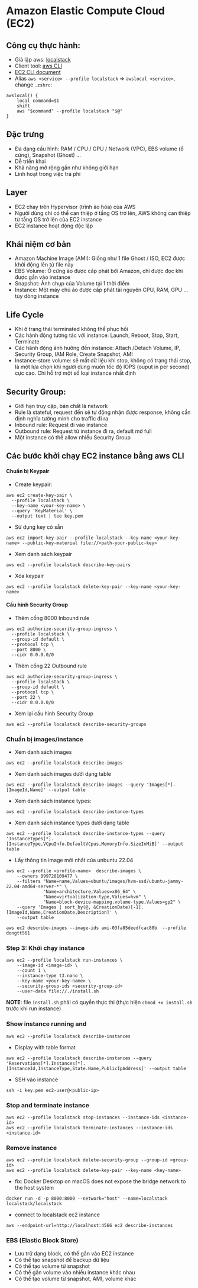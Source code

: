 # Amazon Elastic Compute Cloud (EC2)

## Công cụ thực hành:
- Giả lập aws: [localstack](https://www.localstack.cloud/)
- Client tool: [aws CLI](https://docs.aws.amazon.com/cli/)
- [EC2 CLI document](https://docs.aws.amazon.com/cli/latest/reference/ec2/)
- Alias `aws <service> --profile localstack` => `awslocal <service>`, change `.zshrc`:
```
awslocal() {
    local command=$1
    shift
    aws "$command" --profile localstack "$@"
}
```

## Đặc trưng
- Đa dạng cấu hình: RAM / CPU / GPU / Network (VPC), EBS volume (ổ cứng), Snapshot (Ghost) ...
- Dễ triển khai
- Khả năng mở rộng gần như không giới hạn
- Linh hoạt trong việc trả phí

## Layer
- EC2 chạy trên Hypervisor (trình ảo hóa) của AWS
- Người dùng chỉ có thể can thiệp ở tầng OS trở lên, AWS không can thiệp từ tầng OS trở lên của EC2 instance
- EC2 instance hoạt động độc lập

## Khái niệm cơ bản
- Amazon Machine Image (AMI): Giống như 1 file Ghost / ISO, EC2 được khởi động lên từ file này
- EBS Volume: Ổ cứng ảo được cấp phát bởi Amazon, chỉ được đọc khi được gắn vào instance
- Snapshot: Ảnh chụp của Volume tại 1 thời điểm
- Instance: Một máy chủ ảo được cấp phát tài nguyên CPU, RAM, GPU ... tùy dòng instance

## Life Cycle
- Khi ở trạng thái terminated không thể phục hồi
- Các hành động tương tác với instance: Launch, Reboot, Stop, Start, Terminate
- Các hành động ảnh hưởng đến instance: Attach /Detach Volume, IP, Security Group, IAM Role, Create Snapshot, AMI
- Instance-store volume: sẽ mất dữ liệu khi stop, không có trạng thái stop, là một lựa chọn khi người dùng muốn tốc độ IOPS (ouput in per second) cực cao. Chỉ hỗ trợ một số loại instance nhất định
## Security Group: 
- Giới hạn truy cập, bản chất là network
- Rule là stateful, request đến sẽ tự động nhận được response, không cần định nghĩa tường minh cho traffic đi ra
- Inbound rule: Request đi vào instance
- Outbound rule: Request từ instance đi ra, default mở full
- Một instance có thể allow nhiều Security Group

## Các bước khởi chạy EC2 instance bằng aws CLI
#### Chuẩn bị Keypair
- Create keypair: 
```
aws ec2 create-key-pair \
  --profile localstack \
  --key-name <your-key-name> \
  --query 'KeyMaterial' \
  --output text | tee key.pem
```
- Sử dụng key có sẵn
```
aws ec2 import-key-pair --profile localstack --key-name <your-key-name> --public-key-material file://<path-your-public-key>
```

- Xem danh sách keypair
```
aws ec2 --profile localstack describe-key-pairs
```
- Xóa keypair
```
aws ec2 --profile localstack delete-key-pair --key-name <your-key-name>
```

#### Cấu hình Security Group
- Thêm cổng 8000 Inbound rule
```
aws ec2 authorize-security-group-ingress \
  --profile localstack \
  --group-id default \
  --protocol tcp \
  --port 8000 \
  --cidr 0.0.0.0/0
```

- Thêm cổng 22 Outbound rule
```
aws ec2 authorize-security-group-ingress \
  --profile localstack \
  --group-id default \
  --protocol tcp \
  --port 22 \
  --cidr 0.0.0.0/0
```

- Xem lại cấu hình Security Group
```
aws ec2 --profile localstack describe-security-groups
```

### Chuẩn bị images/instance

- Xem danh sách images
```
aws ec2 --profile localstack describe-images
```
- Xem danh sách images dưới dạng table
```
aws ec2 --profile localstack describe-images --query 'Images[*].[ImageId,Name]' --output table
```

- Xem danh sách instance types:
```
aws ec2 --profile localstack describe-instance-types
```

- Xem danh sách instance types dưới dạng table
```
aws ec2 --profile localstack describe-instance-types --query 'InstanceTypes[*].[InstanceType,VCpuInfo.DefaultVCpus,MemoryInfo.SizeInMiB]' --output table
```

- Lấy thông tin image mới nhất của unbuntu 22.04
```
aws ec2 --profile <profile-name>  describe-images \
    --owners 099720109477 \
    --filters "Name=name,Values=ubuntu/images/hvm-ssd/ubuntu-jammy-22.04-amd64-server-*" \
              "Name=architecture,Values=x86_64" \
              "Name=virtualization-type,Values=hvm" \
              "Name=block-device-mapping.volume-type,Values=gp2" \
    --query 'Images | sort_by(@, &CreationDate)[-1].[ImageId,Name,CreationDate,Description]' \
    --output table

aws ec2 describe-images --image-ids ami-03fa85deedfcac80b  --profile dongtt561

```

### Step 3: Khởi chạy instance
```
aws ec2 --profile localstack run-instances \
    --image-id <image-id> \
    --count 1 \
    --instance-type t3.nano \
    --key-name <your-key-name> \
    --security-group-ids <security-group-id>
    --user-data file://./install.sh
```
**NOTE**: file `install.sh` phải có quyền thực thi (thực hiện `chmod +x install.sh` trước khi run instance)
### Show instance running and
```
aws ec2 --profile localstack describe-instances
```
- Display with table format
```
aws ec2 --profile localstack describe-instances --query 'Reservations[*].Instances[*].[InstanceId,InstanceType,State.Name,PublicIpAddress]' --output table
```

- SSH vào instance
```
ssh -i key.pem ec2-user@<public-ip>
```

### Stop and terminate instance
```
aws ec2 --profile localstack stop-instances --instance-ids <instance-id>
aws ec2 --profile localstack terminate-instances --instance-ids <instance-id>
```

### Remove instance
```
aws ec2 --profile localstack delete-security-group --group-id <group-id>
aws ec2 --profile localstack delete-key-pair --key-name <key-name>
```

- fix: Docker Desktop on macOS does not expose the bridge network to the host system
```
docker run -d -p 8000:8000 --network="host" --name=localstack localstack/localstack
```

- connect to localstack ec2 instance
```
aws --endpoint-url=http://localhost:4566 ec2 describe-instances
```

### EBS (Elastic Block Store)
- Lưu trữ dạng block, có thể gắn vào EC2 instance
- Có thể tạo snapshot để backup dữ liệu
- Có thể tạo volume từ snapshot
- Có thể gắn volume vào nhiều instance khác nhau
- Có thể tạo volume từ snapshot, AMI, volume khác
